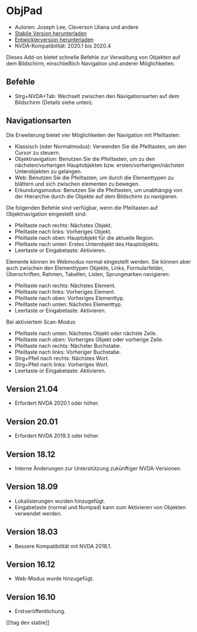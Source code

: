# ObjPad #

* Autoren: Joseph Lee, Cleverson Uliana und andere
* [Stabile Version herunterladen][1]
* [Entwicklerversion herunterladen][2]
* NVDA-Kompatibilität: 2020.1 bis 2020.4

Dieses Add-on bietet schnelle Befehle zur Verwaltung von Objekten auf dem
Bildschirm, einschließlich Navigation und anderer Möglichkeiten.

## Befehle

* Strg+NVDA+Tab: Wechselt zwischen den Navigationsarten auf dem Bildschirm
  (Details siehe unten).

## Navigationsarten

Die Erweiterung bietet vier Möglichkeiten der Navigation mit Pfeiltasten:

* Klassisch (oder Normalmodus): Verwenden Sie die Pfeiltasten, um den Cursor
  zu steuern.
* Objektnavigation: Benutzen Sie die Pfeiltasten, um zu den
  nächsten/vorherigen Hauptobjekten bzw. ersten/vorherigen/nächsten
  Unterobjekten zu gelangen.
* Web: Benutzen Sie die Pfeiltasten, um durch die Elementtypen zu blättern
  und sich zwischen elementen zu bewegen.
* Erkundungsmodus: Benutzen Sie die Pfeiltasten, um unabhängig von der
  Hierarchie durch die Objekte auf dem Bildschirm zu navigieren.

Die folgenden Befehle sind verfügbar, wenn die Pfeiltasten auf
Objektnavigation eingestellt sind:

* Pfeiltaste nach rechts: Nächstes Objekt.
* Pfeiltaste nach links: Vorheriges Objekt.
* Pfeiltaste nach oben: Hauptobjekt für die aktuelle Region.
* Pfeiltaste nach unten: Erstes Unterobjekt des Hauptobjekts.
* Leertaste or Eingabetaste: Aktivieren.

Elemente können im Webmodus normal eingestellt werden. Sie können aber auch
zwischen den Elementtypen Objekte, Links, Formularfelder, Überschriften,
Rahmen, Tabellen, Listen, Sprungmarken navigieren:

* Pfeiltaste nach rechts: Nächstes Element.
* Pfeiltaste nach links: Vorheriges Element.
* Pfeiltaste nach oben: Vorheriges Elementtyp.
* Pfeiltaste nach unten: Nächstes Elementtyp.
* Leertaste or Eingabetaste: Aktivieren.

Bei aktiviertem Scan-Modus:

* Pfeiltaste nach unten: Nächstes Objekt oder nächste Zeile.
* Pfeiltaste nach oben: Vorheriges Objekt oder vorherige Zeile.
* Pfeiltaste nach rechts: Nächster Buchstabe.
* Pfeiltaste nach links: Vorheriger Buchstabe.
* Strg+Pfeil nach rechts: Nächstes Wort.
* Strg+Pfeil nach links: Vorheriges Wort.
* Leertaste or Eingabetaste: Aktivieren.

## Version 21.04

* Erfordert NVDA 2020.1 oder höher.

## Version 20.01

* Erfordert NVDA 2019.3 oder höher.

## Version 18.12

* Interne Änderungen zur Unterstützung zukünftiger NVDA-Versionen.

## Version 18.09

* Lokalisierungen wurden hinzugefügt.
* Eingabetaste (normal und Numpad) kann zum Aktivieren von Objekten
  verwendet werden.

## Version 18.03

* Bessere Kompatibilität mit NVDA 2018.1.

## Version 16.12

* Web-Modus wurde hinzugefügt.

## Version 16.10

* Erstveröffentlichung.

[[!tag dev stable]]

[1]: https://addons.nvda-project.org/files/get.php?file=objPad

[2]: https://addons.nvda-project.org/files/get.php?file=objPad-dev
